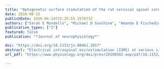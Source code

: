 ```yaml
---
title: "Optogenetic surface stimulation of the rat cervical spinal cord"
date: 2018-08-15
publishDate: 2020-06-14T15:25:55.357073Z
authors: ["Sarah E Mondello", "Michael D Sunshine", "Amanda E Fischedick", "Sam J Dreyer", "Gregory D Horwitz", "Polina Anikeeva", "Philip J Horner", "Chet T Moritz"]
publication_types: ["2"]
featured: false
publication: "*Journal of neurophysiology*"

doi: "https://doi.org/10.1152/jn.00461.2017"
abstract: "Electrical intraspinal microstimulation (ISMS) at various sites along the cervical spinal cord permits forelimb muscle activation, elicits complex limb movements and may enhance functional recovery after spinal cord injury. Here, we explore optogenetic spinal stimulation (OSS) as a less invasive and cell type-specific alternative to ISMS. To map forelimb muscle activation by OSS in rats, adeno-associated viruses (AAV) carrying the blue-light sensitive ion channels channelrhodopsin-2 (ChR2) and Chronos were injected into the cervical spinal cord at different depths and volumes. Following an AAV incubation period of several weeks, OSS-induced forelimb muscle activation and movements were assessed at 16 sites along the dorsal surface of the cervical spinal cord. Three distinct movement types were observed. We find that AAV injection volume and depth can be titrated to achieve OSS-based activation of several movements. Optical stimulation of the spinal cord is thus a promising method for dissecting the function of spinal circuitry and targeting therapies following injury."
url_pdf: "https://www.physiology.org/doi/prev/20180502-aop/pdf/10.1152/jn.00461.2017"

---
```


